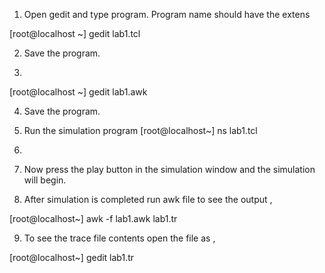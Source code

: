 1. Open gedit and type program. Program name should have the extens

[root@localhost ~] gedit lab1.tcl

2. Save the program. 

3.

[root@localhost ~] gedit lab1.awk

4. Save the program. 

5. Run the simulation program [root@localhost~] ns lab1.tcl 

6.

7. Now press the play button in the simulation window and the simulation will begin. 

8. After simulation is completed run awk file to see the output , 

[root@localhost~] awk -f lab1.awk lab1.tr

9. To see the trace file contents open the file as , 

[root@localhost~] gedit lab1.tr
